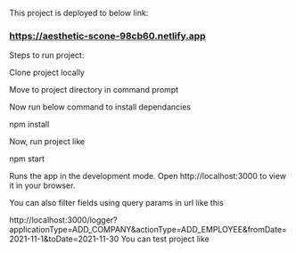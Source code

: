 This project is deployed to below link:

### https://aesthetic-scone-98cb60.netlify.app

Steps to run project:

Clone project locally

Move to project directory in command prompt

Now run below command to install dependancies

npm install

Now, run project like

npm start

Runs the app in the development mode.
Open http://localhost:3000 to view it in your browser.

You can also filter fields using query params in url like this

http://localhost:3000/logger?applicationType=ADD_COMPANY&actionType=ADD_EMPLOYEE&fromDate=2021-11-1&toDate=2021-11-30
You can test project like
